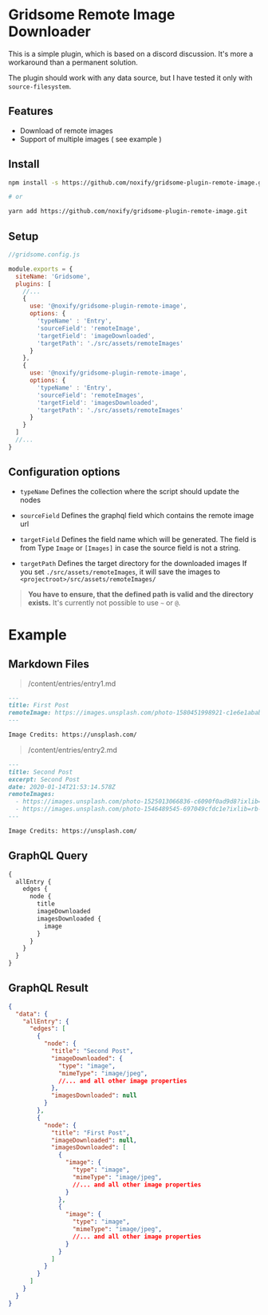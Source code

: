 # Gridsome Remote Image Downloader

This is a simple plugin, which is based on a discord discussion.
It's more a workaround than a permanent solution.

The plugin should work with any data source, but I have tested it only with `source-filesystem`.

## Features

* Download of remote images
* Support of multiple images ( see example )

## Install

```sh
npm install -s https://github.com/noxify/gridsome-plugin-remote-image.git

# or

yarn add https://github.com/noxify/gridsome-plugin-remote-image.git
```

## Setup

```js
//gridsome.config.js

module.exports = {
  siteName: 'Gridsome',
  plugins: [
    //...
    {
      use: '@noxify/gridsome-plugin-remote-image',
      options: {
        'typeName' : 'Entry',
        'sourceField': 'remoteImage',
        'targetField': 'imageDownloaded',
        'targetPath': './src/assets/remoteImages'
      }
    },
    {
      use: '@noxify/gridsome-plugin-remote-image',
      options: {
        'typeName' : 'Entry',
        'sourceField': 'remoteImages',
        'targetField': 'imagesDownloaded',
        'targetPath': './src/assets/remoteImages'
      }
    }
  ]
  //...
}
```

## Configuration options

* `typeName` 
Defines the collection where the script should update the nodes

* `sourceField` 
Defines the graphql field which contains the remote image url

* `targetField` 
Defines the field name which will be generated. 
The field is from Type `Image` or `[Images]` in case the source field is not a string.

* `targetPath`
Defines the target directory for the downloaded images
If you set `./src/assets/remoteImages`, it will save the images to `<projectroot>/src/assets/remoteImages/`

> **You have to ensure, that the defined path is valid and the directory exists.**
> It's currently not possible to use `~` or `@`.

# Example 

## Markdown Files

> /content/entries/entry1.md

```md
---
title: First Post
remoteImage: https://images.unsplash.com/photo-1580451998921-c1e6e1ababe0?ixlib=rb-1.2.1&ixid=eyJhcHBfaWQiOjEyMDd9&auto=format&fit=crop&w=2850&q=80
---

Image Credits: https://unsplash.com/
```

> /content/entries/entry2.md

```md
---
title: Second Post
excerpt: Second Post
date: 2020-01-14T21:53:14.578Z
remoteImages: 
  - https://images.unsplash.com/photo-1525013066836-c6090f0ad9d8?ixlib=rb-1.2.1&ixid=eyJhcHBfaWQiOjEyMDd9&auto=format&fit=crop&w=1650&q=80
  - https://images.unsplash.com/photo-1546489545-697049cfdc1e?ixlib=rb-1.2.1&ixid=eyJhcHBfaWQiOjEyMDd9&auto=format&fit=crop&w=2872&q=80
---

Image Credits: https://unsplash.com/
```

## GraphQL Query

```graphql
{
  allEntry {
    edges {
      node {
        title
        imageDownloaded
        imagesDownloaded {
          image
        }
      }
    }
  }
}

```

## GraphQL Result

```json
{
  "data": {
    "allEntry": {
      "edges": [
        {
          "node": {
            "title": "Second Post",
            "imageDownloaded": {
              "type": "image",
              "mimeType": "image/jpeg",
              //... and all other image properties
            },
            "imagesDownloaded": null
          }
        },
        {
          "node": {
            "title": "First Post",
            "imageDownloaded": null,
            "imagesDownloaded": [
              {
                "image": {
                  "type": "image",
                  "mimeType": "image/jpeg",
                  //... and all other image properties
                }
              },
              {
                "image": {
                  "type": "image",
                  "mimeType": "image/jpeg",
                  //... and all other image properties
                }
              }
            ]
          }
        }
      ]
    }
  }
}
```
